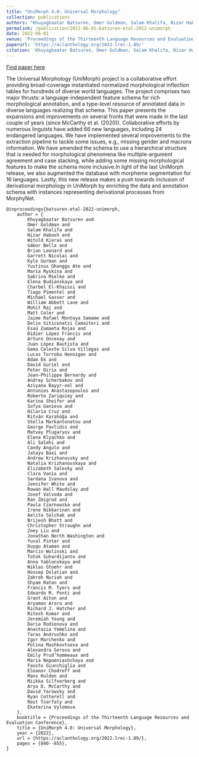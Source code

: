 ```yaml
---
title: "UniMorph 4.0: Universal Morphology"
collection: publications
authors: "Khuyagbaatar Batsuren, Omer Goldman, Salam Khalifa, Nizar Habash, Witold Kieraś, Gábor Bella, Brian Leonard, Garrett Nicolai, Kyle Gorman, Yustinus Ghanggo Ate, Maria Ryskina, Sabrina Mielke, Elena Budianskaya, Charbel El-Khaissi, **Tiago Pimentel**, Michael Gasser, William Abbott Lane, Mohit Raj, Matt Coler, Jaime Rafael Montoya Samame, Delio Siticonatzi Camaiteri, Esaú Zumaeta Rojas, Didier López Francis, Arturo Oncevay, Juan López Bautista, Gema Celeste Silva Villegas, Lucas Torroba Hennigen, Adam Ek, David Guriel, Peter Dirix, Jean-Philippe Bernardy, Andrey Scherbakov, Aziyana Bayyr-ool, Antonios Anastasopoulos, Roberto Zariquiey, Karina Sheifer, Sofya Ganieva, Hilaria Cruz, Ritván Karahóǧa, Stella Markantonatou, George Pavlidis, Matvey Plugaryov, Elena Klyachko, Ali Salehi, Candy Angulo, Jatayu Baxi, Andrew Krizhanovsky, Natalia Krizhanovskaya, Elizabeth Salesky, Clara Vania, Sardana Ivanova, Jennifer White, Rowan Hall Maudslay, Josef Valvoda, Ran Zmigrod, Paula Czarnowska, Irene Nikkarinen, Aelita Salchak, Brijesh Bhatt, Christopher Straughn, Zoey Liu, Jonathan North Washington, Yuval Pinter, Duygu Ataman, Marcin Wolinski, Totok Suhardijanto, Anna Yablonskaya, Niklas Stoehr, Hossep Dolatian, Zahroh Nuriah, Shyam Ratan, Francis M. Tyers, Edoardo M. Ponti, Grant Aiton, Aryaman Arora, Richard J. Hatcher, Ritesh Kumar, Jeremiah Young, Daria Rodionova, Anastasia Yemelina, Taras Andrushko, Igor Marchenko, Polina Mashkovtseva, Alexandra Serova, Emily Prud’hommeaux, Maria Nepomniashchaya, Fausto Giunchiglia, Eleanor Chodroff, Mans Hulden, Miikka Silfverberg, Arya D. McCarthy, David Yarowsky, Ryan Cotterell, Reut Tsarfaty, Ekaterina Vylomova"
permalink: /publication/2022-06-01-batsuren-etal-2022-unimorph
date: 2022-06-01
venue: 'Proceedings of the Thirteenth Language Resources and Evaluation Conference'
paperurl: 'https://aclanthology.org/2022.lrec-1.89/'
citation: 'Khuyagbaatar Batsuren, Omer Goldman, Salam Khalifa, Nizar Habash, Witold Kieraś, Gábor Bella, Brian Leonard, Garrett Nicolai, Kyle Gorman, Yustinus Ghanggo Ate, Maria Ryskina, Sabrina Mielke, Elena Budianskaya, Charbel El-Khaissi, Tiago Pimentel, Michael Gasser, William Abbott Lane, Mohit Raj, Matt Coler, et al.. 2022. UniMorph 4.0: Universal Morphology. In Proceedings of the Thirteenth Language Resources and Evaluation Conference, pages 840–855, Marseille, France. European Language Resources Association.'
---
```


<a href='https://aclanthology.org/2022.lrec-1.89/'>Find paper here</a>

The Universal Morphology (UniMorph) project is a collaborative effort providing broad-coverage instantiated normalized morphological inflection tables for hundreds of diverse world languages. The project comprises two major thrusts: a language-independent feature schema for rich morphological annotation, and a type-level resource of annotated data in diverse languages realizing that schema. This paper presents the expansions and improvements on several fronts that were made in the last couple of years (since McCarthy et al. (2020)). Collaborative efforts by numerous linguists have added 66 new languages, including 24 endangered languages. We have implemented several improvements to the extraction pipeline to tackle some issues, e.g., missing gender and macrons information. We have amended the schema to use a hierarchical structure that is needed for morphological phenomena like multiple-argument agreement and case stacking, while adding some missing morphological features to make the schema more inclusive.In light of the last UniMorph release, we also augmented the database with morpheme segmentation for 16 languages. Lastly, this new release makes a push towards inclusion of derivational morphology in UniMorph by enriching the data and annotation schema with instances representing derivational processes from MorphyNet.

```
@inproceedings{batsuren-etal-2022-unimorph,
    author = {
        Khuyagbaatar Batsuren and
        Omer Goldman and
        Salam Khalifa and
        Nizar Habash and
        Witold Kieraś and
        Gábor Bella and
        Brian Leonard and
        Garrett Nicolai and
        Kyle Gorman and
        Yustinus Ghanggo Ate and
        Maria Ryskina and
        Sabrina Mielke and
        Elena Budianskaya and
        Charbel El-Khaissi and
        Tiago Pimentel and
        Michael Gasser and
        William Abbott Lane and
        Mohit Raj and
        Matt Coler and
        Jaime Rafael Montoya Samame and
        Delio Siticonatzi Camaiteri and
        Esaú Zumaeta Rojas and
        Didier López Francis and
        Arturo Oncevay and
        Juan López Bautista and
        Gema Celeste Silva Villegas and
        Lucas Torroba Hennigen and
        Adam Ek and
        David Guriel and
        Peter Dirix and
        Jean-Philippe Bernardy and
        Andrey Scherbakov and
        Aziyana Bayyr-ool and
        Antonios Anastasopoulos and
        Roberto Zariquiey and
        Karina Sheifer and
        Sofya Ganieva and
        Hilaria Cruz and
        Ritván Karahóǧa and
        Stella Markantonatou and
        George Pavlidis and
        Matvey Plugaryov and
        Elena Klyachko and
        Ali Salehi and
        Candy Angulo and
        Jatayu Baxi and
        Andrew Krizhanovsky and
        Natalia Krizhanovskaya and
        Elizabeth Salesky and
        Clara Vania and
        Sardana Ivanova and
        Jennifer White and
        Rowan Hall Maudslay and
        Josef Valvoda and
        Ran Zmigrod and
        Paula Czarnowska and
        Irene Nikkarinen and
        Aelita Salchak and
        Brijesh Bhatt and
        Christopher Straughn and
        Zoey Liu and
        Jonathan North Washington and
        Yuval Pinter and
        Duygu Ataman and
        Marcin Wolinski and
        Totok Suhardijanto and
        Anna Yablonskaya and
        Niklas Stoehr and
        Hossep Dolatian and
        Zahroh Nuriah and
        Shyam Ratan and
        Francis M. Tyers and
        Edoardo M. Ponti and
        Grant Aiton and
        Aryaman Arora and
        Richard J. Hatcher and
        Ritesh Kumar and
        Jeremiah Young and
        Daria Rodionova and
        Anastasia Yemelina and
        Taras Andrushko and
        Igor Marchenko and
        Polina Mashkovtseva and
        Alexandra Serova and
        Emily Prud’hommeaux and
        Maria Nepomniashchaya and
        Fausto Giunchiglia and
        Eleanor Chodroff and
        Mans Hulden and
        Miikka Silfverberg and
        Arya D. McCarthy and
        David Yarowsky and
        Ryan Cotterell and
        Reut Tsarfaty and
        Ekaterina Vylomova
    },
    booktitle = {Proceedings of the Thirteenth Language Resources and Evaluation Conference},
    title = {UniMorph 4.0: Universal Morphology},
    year = {2022},
    url = {https://aclanthology.org/2022.lrec-1.89/},
    pages = {840--855},
}
```